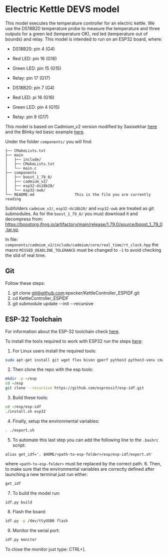 # Electric Kettle DEVS model

This model executes the temperature controller for an electric kettle. We use the DS18B20 temperature probe to measure the temperature and three outputs for a green led (temperature OK), red led (temperature out of bounds) and relay. This model is intended to run on an ESP32 board, where:

* DS18B20: pin 4 (G4)
* Red LED: pin 16 (G16)
* Green LED: pin 15 (G15)
* Relay: pin 17 (G17)

* DS18B20: pin 7 (G4)
* Red LED: pi 16 (G16)
* Green LED: pin 4 (G15)
* Relay: pin 9 (G17)

This model is based on Cadmium\_v2 version modified by Sasisekhar [here](https://github.com/Sasisekhar/RT-CADMIUM_ESP32) and the Blinky led basic example [here](https://github.com/Sasisekhar/Blinky-ESPIDF).

Under the folder `components/` you will find:
```
├── CMakeLists.txt
├── main
│   ├── include/
│   ├── CMakeLists.txt
│   └── main.c
├── components
│   ├── boost_1_79_0/
│   ├── cadmium_v2/
│   ├── esp32-ds18b20/
│   └── esp32-owb/
└── README.md                  This is the file you are currently reading
```

Subfolders `cadmium_v2/`, `esp32-ds18b20/` and `esp32-owb` are treated as git submodules. As for the `boost_1_79_0/` you must download it and decompress from: https://boostorg.jfrog.io/artifactory/main/release/1.79.0/source/boost_1_79_0.tar.gz.

In file: `components/cadmium_v2/include/cadmium/core/real_time/rt_clock.hpp` the macro `MISSED_DEADLINE_TOLERANCE` must be changed to `-1` to avoid checking the slid of real time.

## Git

Follow these steps:
1. git clone git@github.com:epecker/KettleController_ESPIDF.git
2. cd KettleController_ESPIDF
3. git submodule update --init --recursive

## ESP-32 Toolchain

For information about the ESP-32 toolchain check [here](https://docs.espressif.com/projects/esp-idf/en/latest/esp32/).

To install the tools required to work with ESP32 run the steps [here](https://docs.espressif.com/projects/esp-idf/en/latest/esp32/get-started/linux-macos-setup.html):

1. For Linux users install the required tools:
```bash
sudo apt-get install git wget flex bison gperf python3 python3-venv cmake ninja-build ccache libffi-dev libssl-dev dfu-util libusb-1.0-0
```
2. Then clone the repo with the esp tools:
```bash
mkdir -p ~/esp
cd ~/esp
git clone --recursive https://github.com/espressif/esp-idf.git
```
3. Build these tools:
```bash
cd ~/esp/esp-idf
./install.sh esp32
```
4. Finally, setup the environmental variables:
```bash
. ./export.sh
```
5. To automate this last step you can add the following line to the `.bashrc` script:
```
alias get_idf='. $HOME/<path-to-esp-folder>/esp/esp-idf/export.sh'
```
where `<path-to-esp-folder>` must be replaced by the correct path.
6. Then, to make sure that the environmental variables are correctly defined after launching a new terminal just run either:
```bash
get_idf
```

7. To build the model run:
```bash
idf.py build
```

8. Flash the board:
```bash
idf.py -p /dev/ttyUSB0 flash
```

9. Monitor the serial port:
```bash
idf.py monitor
```
To close the monitor just type: CTRL+].


